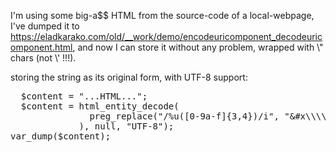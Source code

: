 I'm using some big-a$$ HTML from the source-code of a local-webpage,
I've dumped it to <a href="https://eladkarako.com/old/__work/demo/encodeuricomponent_decodeuricomponent.html" title="https://eladkarako.com/old/__work/demo/encodeuricomponent_decodeuricomponent.html" target="_blank">https://eladkarako.com/old/__work/demo/encodeuricomponent_decodeuricomponent.html</a>,
and now I can store it without any problem, wrapped with \\" chars (not \\' !!!).

storing the string as its original form, with UTF-8 support:
<pre>
  $content = "...HTML...";
  $content = html_entity_decode(
               preg_replace("/%u([0-9a-f]{3,4})/i", "&#x\\\\1;", urldecode($content)
             ), null, "UTF-8");
var_dump($content);

</pre>